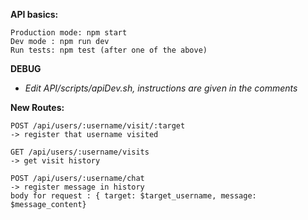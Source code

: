 **API basics:**
```
Production mode: npm start
Dev mode : npm run dev
Run tests: npm test (after one of the above)
```

**DEBUG** 
* *Edit API/scripts/apiDev.sh, instructions are given in the comments*

**New Routes:**
```
POST /api/users/:username/visit/:target
-> register that username visited

GET /api/users/:username/visits
-> get visit history

POST /api/users/:username/chat
-> register message in history
body for request : { target: $target_username, message: $message_content}
```
